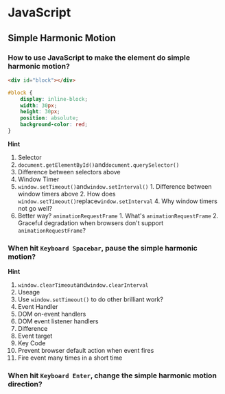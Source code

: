 # JavaScript

## Simple Harmonic Motion

### How to use JavaScript to make the element do simple harmonic motion?

```html
<div id="block"></div>
```

```css
#block {
    display: inline-block;
    width: 30px;
    height: 30px;
    position: absolute;
    background-color: red;
}
```

**Hint**

1. Selector
  1. `document.getElementById()`and`document.querySelector()`
  2. Difference between selectors above
2. Window Timer
  1. `window.setTimeout()`and`window.setInterval()`
    1. Difference between window timers above
    2. How does `window.setTimeout()`replace`window.setInterval`
    4. Why window timers not go well?
  2. Better way? `animationRequestFrame`
    1. What's `animationRequestFrame`
    2. Graceful degradation when browsers don't support `animationRequestFrame`?

### When hit `Keyboard Spacebar`, pause the simple harmonic motion?

**Hint**

1. `window.clearTimeout`and`window.clearInterval`
  1. Useage
  2. Use `window.setTimeout()` to do other brilliant work?
2. Event Handler
  1. DOM on-event handlers
  2. DOM event listener handlers
  3. Difference
  4. Event target
  5. Key Code
  6. Prevent browser default action when event fires
  7. Fire event many times in a short time

### When hit `Keyboard Enter`, change the simple harmonic motion direction?
